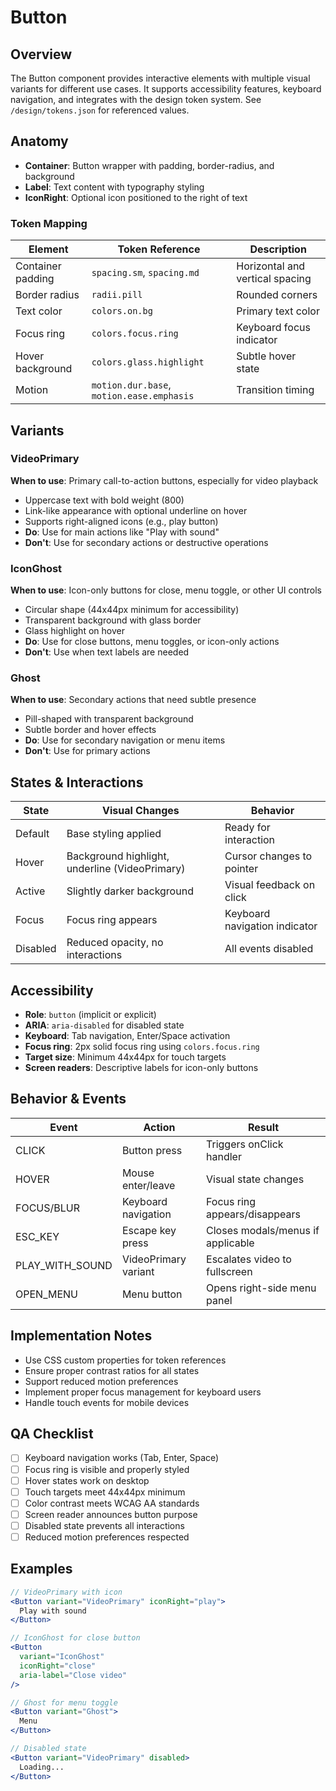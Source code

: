 # Button

## Overview
The Button component provides interactive elements with multiple visual variants for different use cases. It supports accessibility features, keyboard navigation, and integrates with the design token system. See `/design/tokens.json` for referenced values.

## Anatomy
- **Container**: Button wrapper with padding, border-radius, and background
- **Label**: Text content with typography styling
- **IconRight**: Optional icon positioned to the right of text

### Token Mapping
| Element | Token Reference | Description |
|---------|----------------|-------------|
| Container padding | `spacing.sm`, `spacing.md` | Horizontal and vertical spacing |
| Border radius | `radii.pill` | Rounded corners |
| Text color | `colors.on.bg` | Primary text color |
| Focus ring | `colors.focus.ring` | Keyboard focus indicator |
| Hover background | `colors.glass.highlight` | Subtle hover state |
| Motion | `motion.dur.base`, `motion.ease.emphasis` | Transition timing |

## Variants

### VideoPrimary
**When to use**: Primary call-to-action buttons, especially for video playback
- Uppercase text with bold weight (800)
- Link-like appearance with optional underline on hover
- Supports right-aligned icons (e.g., play button)
- **Do**: Use for main actions like "Play with sound"
- **Don't**: Use for secondary actions or destructive operations

### IconGhost
**When to use**: Icon-only buttons for close, menu toggle, or other UI controls
- Circular shape (44x44px minimum for accessibility)
- Transparent background with glass border
- Glass highlight on hover
- **Do**: Use for close buttons, menu toggles, or icon-only actions
- **Don't**: Use when text labels are needed

### Ghost
**When to use**: Secondary actions that need subtle presence
- Pill-shaped with transparent background
- Subtle border and hover effects
- **Do**: Use for secondary navigation or menu items
- **Don't**: Use for primary actions

## States & Interactions

| State | Visual Changes | Behavior |
|-------|----------------|----------|
| Default | Base styling applied | Ready for interaction |
| Hover | Background highlight, underline (VideoPrimary) | Cursor changes to pointer |
| Active | Slightly darker background | Visual feedback on click |
| Focus | Focus ring appears | Keyboard navigation indicator |
| Disabled | Reduced opacity, no interactions | All events disabled |

## Accessibility
- **Role**: `button` (implicit or explicit)
- **ARIA**: `aria-disabled` for disabled state
- **Keyboard**: Tab navigation, Enter/Space activation
- **Focus ring**: 2px solid focus ring using `colors.focus.ring`
- **Target size**: Minimum 44x44px for touch targets
- **Screen readers**: Descriptive labels for icon-only buttons

## Behavior & Events

| Event | Action | Result |
|-------|--------|---------|
| CLICK | Button press | Triggers onClick handler |
| HOVER | Mouse enter/leave | Visual state changes |
| FOCUS/BLUR | Keyboard navigation | Focus ring appears/disappears |
| ESC_KEY | Escape key press | Closes modals/menus if applicable |
| PLAY_WITH_SOUND | VideoPrimary variant | Escalates video to fullscreen |
| OPEN_MENU | Menu button | Opens right-side menu panel |

## Implementation Notes
- Use CSS custom properties for token references
- Ensure proper contrast ratios for all states
- Support reduced motion preferences
- Implement proper focus management for keyboard users
- Handle touch events for mobile devices

## QA Checklist
- [ ] Keyboard navigation works (Tab, Enter, Space)
- [ ] Focus ring is visible and properly styled
- [ ] Hover states work on desktop
- [ ] Touch targets meet 44x44px minimum
- [ ] Color contrast meets WCAG AA standards
- [ ] Screen reader announces button purpose
- [ ] Disabled state prevents all interactions
- [ ] Reduced motion preferences respected

## Examples

```jsx
// VideoPrimary with icon
<Button variant="VideoPrimary" iconRight="play">
  Play with sound
</Button>

// IconGhost for close button
<Button 
  variant="IconGhost" 
  iconRight="close" 
  aria-label="Close video"
/>

// Ghost for menu toggle
<Button variant="Ghost">
  Menu
</Button>

// Disabled state
<Button variant="VideoPrimary" disabled>
  Loading...
</Button>
```
